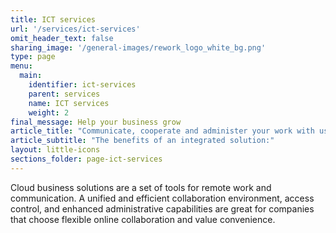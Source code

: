 ```yaml
---
title: ICT services
url: '/services/ict-services'
omit_header_text: false
sharing_image: '/general-images/rework_logo_white_bg.png'
type: page
menu:
  main:
    identifier: ict-services
    parent: services
    name: ICT services
    weight: 2
final_message: Help your business grow
article_title: "Communicate, cooperate and administer your work with us"
article_subtitle: "The benefits of an integrated solution:"
layout: little-icons
sections_folder: page-ict-services
---
```


Cloud business solutions are a set of tools for remote work and communication. A unified and efficient collaboration
environment, access control, and enhanced administrative capabilities are great for companies that choose flexible
online collaboration and value convenience.
